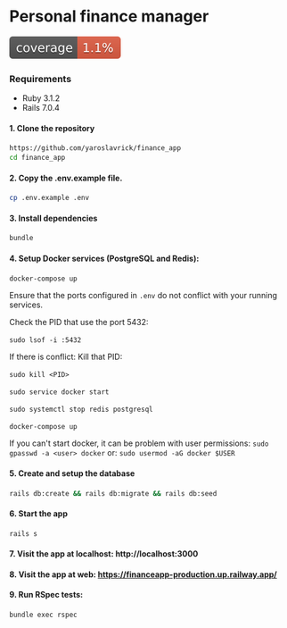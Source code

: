 # Personal finance manager
[![Coverage](badge.svg)](https://github.com/yaroslavrick/finance_app)

### Requirements

- Ruby 3.1.2
- Rails 7.0.4

#### 1. Clone the repository

```zsh
https://github.com/yaroslavrick/finance_app
cd finance_app
```

#### 2. Copy the .env.example file.

```zsh
cp .env.example .env
```

#### 3. Install dependencies

```zsh
bundle
```

#### 4. Setup Docker services (PostgreSQL and Redis):

```zsh
docker-compose up
```

Ensure that the ports configured in `.env` do not conflict with your running services.

Check the PID that use the port 5432:

`sudo lsof -i :5432`

If there is conflict:
Kill that PID:

`sudo kill <PID>`

`sudo service docker start`

`sudo systemctl stop redis postgresql`

`docker-compose up`

If you can't start docker, it can be problem with user permissions:
`sudo gpasswd -a <user> docker`
or:
`sudo usermod -aG docker $USER`

#### 5. Create and setup the database

```zsh
rails db:create && rails db:migrate && rails db:seed
```

#### 6. Start the app

```zsh
rails s
```

#### 7. Visit the app at localhost: http://localhost:3000

#### 8. Visit the app at web: https://financeapp-production.up.railway.app/

#### 9. Run RSpec tests:

```zsh
bundle exec rspec
```
